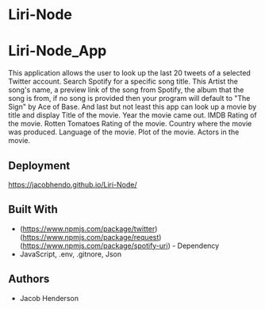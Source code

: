 # Liri-Node
# Liri-Node_App

This application allows the user to look up the last 20 tweets of a selected Twitter account. Search Spotify for a specific	song title. This  Artist the song's name, a preview link of the song from Spotify, the album that the song is from, if no song is provided then your program will default to "The Sign" by Ace of Base. And last but not least this app can look up a movie by title and display Title of the movie. Year the movie came out. IMDB Rating of the movie. Rotten Tomatoes Rating of the movie. Country where the movie was produced.  Language of the movie. Plot of the movie. Actors in the movie.


## Deployment

https://jacobhendo.github.io/Liri-Node/

## Built With

*   (https://www.npmjs.com/package/twitter) (https://www.npmjs.com/package/request) (https://www.npmjs.com/package/spotify-uri) - Dependency 
*   JavaScript, .env, .gitnore, Json



## Authors

* Jacob Henderson

